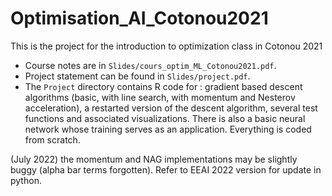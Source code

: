 # Optimisation_AI_Cotonou2021
This is the project for the introduction to optimization class in Cotonou 2021
- Course notes are in `Slides/cours_optim_ML_Cotonou2021.pdf`.
- Project statement can be found in `Slides/project.pdf`.
- The `Project` directory contains R code for : gradient based descent algorithms (basic, with line search, with momentum and Nesterov acceleration), a restarted version of the descent algorithm, several test functions and associated visualizations. There is also a basic neural network whose training serves as an application. Everything is coded from scratch.

(July 2022) the momentum and NAG implementations may be slightly buggy (alpha bar terms forgotten). Refer to EEAI 2022 version for update in python.
